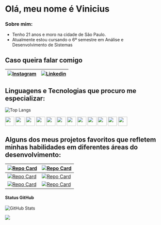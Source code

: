
# Olá, meu nome é Vinicius
### Sobre mim: 

 - Tenho 21 anos e moro na cidade de São Paulo. 
 - Atualmente estou cursando o 6º semestre em Análise e Desenvolvimento de Sistemas
## Caso queira falar comigo

|[![Instagram](https://img.shields.io/badge/Instagram-000?style=for-the-badge&logo=instagram)](https://www.instagram.com/vin_niciuz/)|[![Linkedin](https://img.shields.io/badge/LinkedIn-000?style=for-the-badge&logo=linkedin&logoColor=0E76A8)](https://www.linkedin.com/in/vinicius-barbosa-396239149/)
|-|-|

## Linguagens e Tecnologias que procuro me especializar:
![Top Langs](https://github-readme-stats.vercel.app/api/top-langs/?username=Yilumit&layout=compact&bg_color=000000&border_color=30A3DC&title_color=E94D5F&text_color=FFFFFF) 
<p align="left">
  <img width="30" src="https://cdn.jsdelivr.net/gh/devicons/devicon/icons/java/java-original.svg">
  <img width="30" src="https://cdn.jsdelivr.net/gh/devicons/devicon/icons/python/python-original.svg">
  <img width="30" src="https://cdn.jsdelivr.net/gh/devicons/devicon/icons/bash/bash-original.svg">
  <img width="30" src="https://cdn.jsdelivr.net/gh/devicons/devicon/icons/maven/maven-original.svg">
  <img width="30" src="https://cdn.jsdelivr.net/gh/devicons/devicon/icons/azure/azure-original.svg">
  <img width="30" src="https://cdn.jsdelivr.net/gh/devicons/devicon/icons/androidstudio/androidstudio-original.svg">
  <img width="30" src="https://cdn.jsdelivr.net/gh/devicons/devicon/icons/debian/debian-original.svg">
  <img width="30" src="https://cdn.jsdelivr.net/gh/devicons/devicon/icons/linux/linux-original.svg">
  <img width="30" src="https://cdn.jsdelivr.net/gh/devicons/devicon/icons/mysql/mysql-original.svg">
  <img width="30" src="https://cdn.jsdelivr.net/gh/devicons/devicon/icons/spring/spring-original.svg">
  <img width="30" src="https://cdn.jsdelivr.net/gh/devicons/devicon/icons/postman/postman-original.svg">
  <img width="30" src="https://cdn.jsdelivr.net/gh/devicons/devicon/icons/swagger/swagger-original.svg">
</p>




## Alguns dos meus projetos favoritos que refletem minhas habilidades em diferentes áreas do desenvolvimento: 
| [![Repo Card](https://github-readme-stats.vercel.app/api/pin/?username=Yilumit&repo=ProjetoMedidorCaloricoAndroid&bg_color=000&border_color=30A3DC&show_icons=true&icon_color=30A3DC&title_color=E94D5F&text_color=FFF)](https://github.com/Yilumit/ProjetoMedidorCaloricoAndroid) | [![Repo Card](https://github-readme-stats.vercel.app/api/pin/?username=Yilumit&repo=Analise_de_Sentimento&bg_color=000&border_color=30A3DC&show_icons=true&icon_color=30A3DC&title_color=E94D5F&text_color=FFF)](https://github.com/Yilumit/Analise_de_Sentimento) |
| --- | --- |
| [![Repo Card](https://github-readme-stats.vercel.app/api/pin/?username=Yilumit&repo=bot-esports-exemplo&bg_color=000&border_color=30A3DC&show_icons=true&icon_color=30A3DC&title_color=E94D5F&text_color=FFF)](https://github.com/Yilumit/bot-esports-exemplo) | [![Repo Card](https://github-readme-stats.vercel.app/api/pin/?username=Yilumit&repo=CRUD-livraria&bg_color=000&border_color=30A3DC&show_icons=true&icon_color=30A3DC&title_color=E94D5F&text_color=FFF)](https://github.com/Yilumit/CRUD-livraria) |
| [![Repo Card](https://github-readme-stats.vercel.app/api/pin/?username=Yilumit&repo=Sistema_Bancario_em_Python&bg_color=000&border_color=30A3DC&show_icons=true&icon_color=30A3DC&title_color=E94D5F&text_color=FFF)](https://github.com/Yilumit/Sistema_Bancario_em_Python) | [![Repo Card](https://github-readme-stats.vercel.app/api/pin/?username=Yilumit&repo=painel-vpn-redes&bg_color=000&border_color=30A3DC&show_icons=true&icon_color=30A3DC&title_color=E94D5F&text_color=FFF)](https://github.com/Yilumit/painel-vpn-redes) |


#### Status GitHub
![GitHub Stats](https://github-readme-stats.vercel.app/api?username=Yilumit&theme=transparent&bg_color=000&border_color=30A3DC&show_icons=true&icon_color=30A3DC&title_color=E94D5F&text_color=FFF)

<img src="https://profile-counter.glitch.me/Yilumit/count.svg?">

